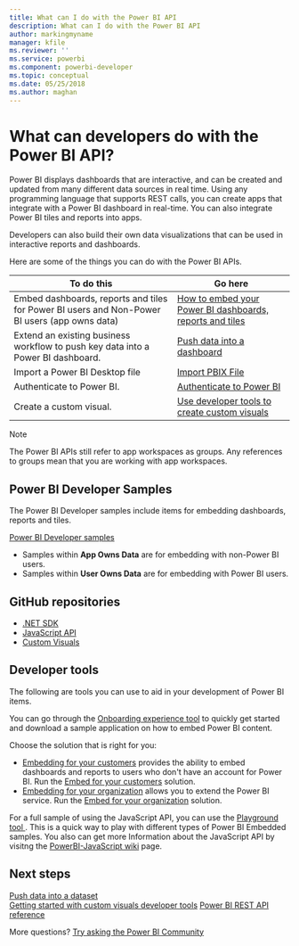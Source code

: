 ```yaml
---
title: What can I do with the Power BI API
description: What can I do with the Power BI API
author: markingmyname
manager: kfile
ms.reviewer: ''
ms.service: powerbi
ms.component: powerbi-developer
ms.topic: conceptual
ms.date: 05/25/2018
ms.author: maghan
---
```

# What can developers do with the Power BI API?
Power BI displays dashboards that are interactive, and can be created and updated from many different data sources in real time. Using any programming language that supports REST calls, you can create apps that integrate with a Power BI dashboard in real-time. You can also integrate Power BI tiles and reports into apps.

Developers can also build their own data visualizations that can be used in interactive reports and dashboards. 

Here are some of the things you can do with the Power BI APIs.

| **To do this** | **Go here** |
| --- | --- |
| Embed dashboards, reports and tiles for Power BI users and Non-Power BI users (app owns data) |[How to embed your Power BI dashboards, reports and tiles](embedding-content.md) |
| Extend an existing business workflow to push key data into a Power BI dashboard. |[Push data into a dashboard](walkthrough-push-data.md) |
| Import a Power BI Desktop file |[Import PBIX File](https://msdn.microsoft.com/library/mt243837.aspx) |
| Authenticate to Power BI. |[Authenticate to Power BI](get-azuread-access-token.md) |
| Create a custom visual. |[Use developer tools to create custom visuals](../service-custom-visuals-getting-started-with-developer-tools.md) |

> [!NOTE]
> The Power BI APIs still refer to app workspaces as groups. Any references to groups mean that you are working with app workspaces.
> 
> 

## Power BI Developer Samples
The Power BI Developer samples include items for embedding dashboards, reports and tiles.

[Power BI Developer samples](https://github.com/Microsoft/PowerBI-Developer-Samples)

* Samples within **App Owns Data** are for embedding with non-Power BI users.
* Samples within **User Owns Data** are for embedding with Power BI users.

## GitHub repositories
* [.NET SDK](https://github.com/Microsoft/PowerBI-CSharp)
* [JavaScript API](https://github.com/Microsoft/PowerBI-JavaScript)
* [Custom Visuals](https://github.com/Microsoft/PowerBI-visuals)

## Developer tools
The following are tools you can use to aid in your development of Power BI items.

You can go through the [Onboarding experience tool](https://aka.ms/embedsetup) to quickly get started and download a sample application on how to embed Power BI content.

Choose the solution that is right for you:
* [Embedding for your customers](embedding.md#embedding-for-your-customers) provides the ability to embed dashboards and reports to users who don't have an account for Power BI. Run the [Embed for your customers](https://aka.ms/embedsetup/AppOwnsData) solution.
* [Embedding for your organization](embedding.md#embedding-for-your-organization) allows you to extend the Power BI service. Run the [Embed for your organization](https://aka.ms/embedsetup/UserOwnsData) solution.

For a full sample of using the JavaScript API, you can use the [Playground tool ](https://microsoft.github.io/PowerBI-JavaScript/demo). This is a quick way to play with different types of Power BI Embedded samples. You also can get more Information about the JavaScript API by visitng the [PowerBI-JavaScript wiki](https://github.com/Microsoft/powerbi-javascript/wiki) page.

## Next steps
[Push data into a dataset](walkthrough-push-data.md)  
[Getting started with custom visuals developer tools](../service-custom-visuals-getting-started-with-developer-tools.md) 
[Power BI REST API reference](https://msdn.microsoft.com/library/mt147898.aspx)  

More questions? [Try asking the Power BI Community](http://community.powerbi.com/)